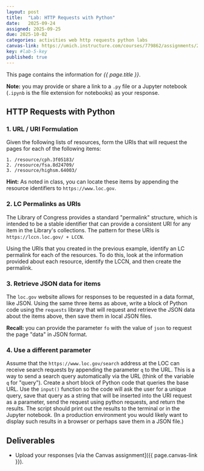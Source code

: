 ```yaml
---
layout: post
title:  "Lab: HTTP Requests with Python"
date:   2025-09-24
assigned: 2025-09-25
due: 2025-10-02
categories: activities web http requests python labs
canvas-link: https://umich.instructure.com/courses/779862/assignments/2877256
key: #lab-5-key
published: true
---
```



This page contains the information for *{{ page.title }}*.

**Note:** you may provide or share a link to a `.py` file or a Jupyter notebook (`.ipynb` is the file extension for notebooks) as your response.

## HTTP Requests with Python

### 1. URL / URI Formulation

Given the following lists of resources, form the URIs that will request the pages for each of the following items:

```
1. /resource/cph.3f05183/
2. /resource/fsa.8d24709/
3. /resource/highsm.64003/
```

**Hint:** As noted in class, you can locate these items by appending the resource identifiers to `https://www.loc.gov`.

### 2. LC Permalinks as URIs

The Library of Congress provides a standard "permalink" structure,
which is intended to be a stable identifier that can provide a consistent
URI for any item in the Library's collections.
The pattern for these URIs is `https://lccn.loc.gov/ + LCCN`.

Using the URIs that you created in the previous example, identify an LC permalink for each of the resources. To do this, look at the information provided about each resource, identify the LCCN, and then create the permalink.

### 3. Retrieve JSON data for items

The `loc.gov` website allows for responses to be requested in a data format, like JSON.
Using the same three items as above, write a block of Python code using the `requests` library that will request and retrieve the JSON data about the items above, then save them in local JSON files.

**Recall:** you can provide the parameter `fo` with the value of `json` to request the page "data" in JSON format.

### 4. Use a different parameter

Assume that the `https://www.loc.gov/search` address at the LOC can receive search requests by appending the parameter `q` to the URL.
This is a way to send a search query automatically via the URL (think of the variable `q` for "query").
Create a short block of Python code that queries the base URL.
Use the `input()` function so the code will ask the user for a unique query,
save that query as a string that will be inserted into the URI request as a parameter,
send the request using python requests,
and return the results.
The script should print out the results to the terminal or in the Jupyter notebook.
(In a production environment you would likely want to display such results in a browser or perhaps save them in a JSON file.)

## Deliverables

- Upload your responses [via the Canvas assignment]({{ page.canvas-link }}).
